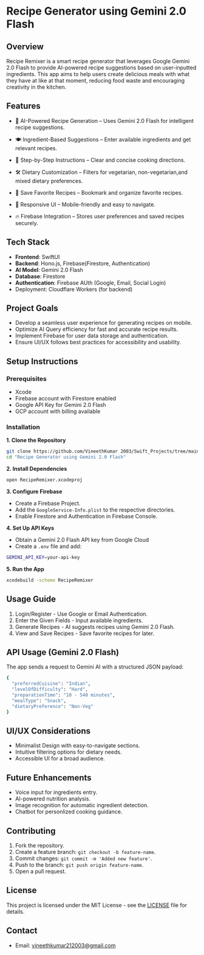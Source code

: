 # Recipe Generator using Gemini 2.0 Flash

## Overview
Recipe Remixer is a smart recipe generator that leverages Google Gemini 2.0 Flash to provide AI-powered recipe suggestions based on user-inputted ingredients. This app aims to help users create delicious meals with what they have at like at that moment, reducing food waste and encouraging creativity in the kitchen.

## Features
- 🧠 AI-Powered Recipe Generation – Uses Gemini 2.0 Flash for intelligent recipe suggestions.

- 🍽️ Ingredient-Based Suggestions – Enter available ingredients and get relevant recipes.

- 📖 Step-by-Step Instructions – Clear and concise cooking directions.

- 🛠️ Dietary Customization – Filters for vegetarian, non-vegetarian,and mixed dietary preferences.

- 💾 Save Favorite Recipes – Bookmark and organize favorite recipes.

- 📱 Responsive UI – Mobile-friendly and easy to navigate.

- 🔥 Firebase Integration – Stores user preferences and saved recipes securely.

## Tech Stack
- **Frontend**: SwiftUI
- **Backend**: Hono.js, Firebase(Firestore, Authentication)
- **AI Model**: Gemini 2.0 Flash
- **Database**: Firestore
- **Authentication**: Firebase AUth (Google, Email, Social Login)
- Deployment: Cloudflare Workers (for backend)

## Project Goals
- Develop a seamless user experience for generating recipes on mobile.
- Optimize AI Query efficiency for fast and accurate recipe results.
- Implement Firebase for user data storage and authentication.
- Ensure UI/UX follows best practices for accessibility and usability.

## Setup Instructions
### Prerequisites
- Xcode
- Firebase account with Firestore enabled
- Google API Key for Gemini 2.0 Flash
- GCP account with billing available

### Installation
**1\. Clone the Repository**
```bash
git clone https://github.com/VineethKumar 2003/Swift_Projects/tree/main/Recipe%20Generator%20using%20Gemini%202.0%20Flash
cd "Recipe Generator using Gemini 2.0 Flash"
```

**2\. Install Dependencies**
```bash
open RecipeRemixer.xcodeproj
```

**3\. Configure Firebase**
- Create a Firebase Project.
- Add the `GoogleService-Info.plist` to the respective directories.
- Enable Firestore and Authentication in Firebase Console.


**4\. Set Up API Keys**
- Obtain a Gemini 2.0 Flash API key from Google Cloud
- Create a `.env` file and add:
```bash
GEMINI_API_KEY=your-api-key
```

**5\. Run the App**
```bash
xcodebuild -scheme RecipeRemixer
```

## Usage Guide
1. Login/Register - Use Google or Email Authentication.
2. Enter the Given Fields - Input available ingredients.
3. Generate Recipes - AI suggests recipes using Gemini 2.0 Flash.
4. View and Save Recipes - Save favorite recipes for later.

## API Usage (Gemini 2.0 Flash)
The app sends a request to Gemini AI with a structured JSON payload:
```bash
{
  "preferredCuisine": "Indian",
  "levelOfDifficulty": "Hard",
  "preparationTime": "10 - 540 minutes",
  "mealType": "Snack",
  "dietaryPreference": "Non-Veg"
}
```

## UI/UX Considerations
- Minimalist Design with easy-to-navigate sections.
- Intuitive filtering options for dietary needs.
- Accessible UI for a broad audience.

## Future Enhancements
- Voice input for ingredients entry.
- AI-powered nutrition analysis.
- Image recognition for automatic ingredient detection.
- Chatbot for personlized cooking guidance.

## Contributing
1. Fork the repository.
2. Create a feature branch: `git checkout -b feature-name`.
3. Commit changes: `git commit -m 'Added new feature'`.
4. Push to the branch: `git push origin feature-name`.
5. Open a pull request.

## License
This project is licensed under the MIT License - see the [LICENSE](LICENSE) file for details.

## Contact
- Email: vineethkumar212003@gmail.com




